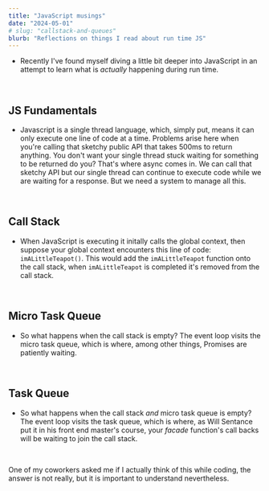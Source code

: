 ```yaml
---
title: "JavaScript musings"
date: "2024-05-01"
# slug: "callstack-and-queues"
blurb: "Reflections on things I read about run time JS"
---
```


- Recently I've found myself diving a little bit deeper into JavaScript in an attempt to learn what is _actually_ happening during run time.

&nbsp;

## JS Fundamentals

- Javascript is a single thread language, which, simply put, means it can only execute one line of code at a time. Problems arise here when you're calling that sketchy public API that takes 500ms to return anything. You don't want your single thread stuck waiting for something to be returned do you? That's where async comes in. We can call that sketchy API but our single thread can continue to execute code while we are waiting for a response. But we need a system to manage all this.

&nbsp;

## Call Stack

- When JavaScript is executing it initally calls the global context, then suppose your global context encounters this line of code: `imALittleTeapot()`. This would add the `imALittleTeapot` function onto the call stack, when `imALittleTeapot` is completed it's removed from the call stack.

<!-- ![Stack](/stack.png) -->

&nbsp;

## Micro Task Queue

- So what happens when the call stack is empty? The event loop visits the micro task queue, which is where, among other things, Promises are patiently waiting.

&nbsp;

## Task Queue

- So what happens when the call stack _and_ micro task queue is empty? The event loop visits the task queue, which is where, as Will Sentance put it in his front end master's course, your _facade_ function's call backs will be waiting to join the call stack.

&nbsp;

One of my coworkers asked me if I actually think of this while coding, the answer is not really, but it is important to understand nevertheless.
